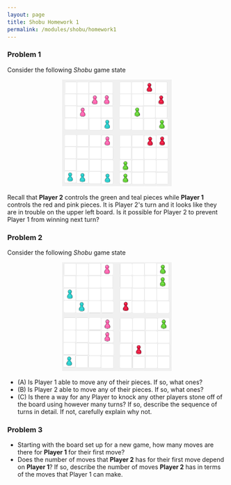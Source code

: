 ```yaml
---
layout: page
title: Shobu Homework 1
permalink: /modules/shobu/homework1
---
```


### Problem 1
Consider the following *Shobu* game state

<p align="center"><img src="fig/game1.png" width="50%"/></p>

Recall that **Player 2** controls the green and teal pieces while **Player 1** controls the red and pink pieces.
It is Player 2's turn and it looks like they are in trouble on the upper left board.  Is it possible for Player 2 to prevent Player 1 from winning next turn?

### Problem 2

Consider the following *Shobu* game state

<p align="center"><img src="fig/game2.png" width="50%"/></p>


* (A) Is Player 1 able to move any of their pieces.  If so, what ones?
* (B) Is Player 2 able to move any of their pieces.  If so, what ones?
* (C) Is there a way for any Player to knock any other players stone off of the board using however many turns?  If so, describe the sequence of turns in detail.  If not, carefully explain why not.

### Problem 3

* Starting with the board set up for a new game, how many moves are there for **Player 1** for their first move?
* Does the number of moves that **Player 2** has for their first move depend on **Player 1**?  If so, describe the number of moves **Player 2** has in terms of the moves that Player 1 can make.


